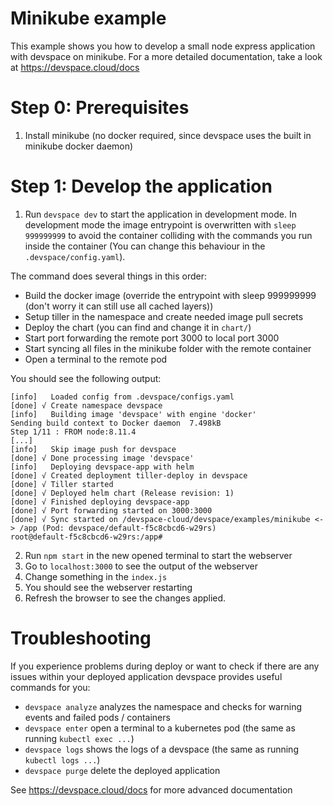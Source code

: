 # Minikube example

This example shows you how to develop a small node express application with devspace on minikube. For a more detailed documentation, take a look at https://devspace.cloud/docs

# Step 0: Prerequisites

1. Install minikube (no docker required, since devspace uses the built in minikube docker daemon)

# Step 1: Develop the application

1. Run `devspace dev` to start the application in development mode. In development mode the image entrypoint is overwritten with `sleep 999999999` to avoid the container colliding with the commands you run inside the container (You can change this behaviour in the `.devspace/config.yaml`).

The command does several things in this order:
- Build the docker image (override the entrypoint with sleep 999999999 (don't worry it can still use all cached layers))
- Setup tiller in the namespace and create needed image pull secrets
- Deploy the chart (you can find and change it in `chart/`)
- Start port forwarding the remote port 3000 to local port 3000
- Start syncing all files in the minikube folder with the remote container
- Open a terminal to the remote pod

You should see the following output:
```
[info]   Loaded config from .devspace/configs.yaml
[done] √ Create namespace devspace                
[info]   Building image 'devspace' with engine 'docker'
Sending build context to Docker daemon  7.498kB
Step 1/11 : FROM node:8.11.4
[...]
[info]   Skip image push for devspace
[done] √ Done processing image 'devspace'
[info]   Deploying devspace-app with helm
[done] √ Created deployment tiller-deploy in devspace
[done] √ Tiller started                     
[done] √ Deployed helm chart (Release revision: 1)                    
[done] √ Finished deploying devspace-app
[done] √ Port forwarding started on 3000:3000           
[done] √ Sync started on /devspace-cloud/devspace/examples/minikube <-> /app (Pod: devspace/default-f5c8cbcd6-w29rs)
root@default-f5c8cbcd6-w29rs:/app#
```
2. Run `npm start` in the new opened terminal to start the webserver
3. Go to `localhost:3000` to see the output of the webserver
4. Change something in the `index.js`
5. You should see the webserver restarting
6. Refresh the browser to see the changes applied.

# Troubleshooting 

If you experience problems during deploy or want to check if there are any issues within your deployed application devspace provides useful commands for you:
- `devspace analyze` analyzes the namespace and checks for warning events and failed pods / containers
- `devspace enter` open a terminal to a kubernetes pod (the same as running `kubectl exec ...`)
- `devspace logs` shows the logs of a devspace (the same as running `kubectl logs ...`)
- `devspace purge` delete the deployed application

See https://devspace.cloud/docs for more advanced documentation
